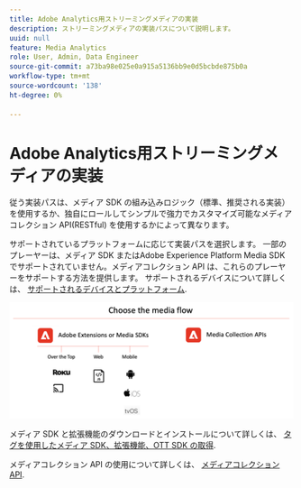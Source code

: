 ```yaml
---
title: Adobe Analytics用ストリーミングメディアの実装
description: ストリーミングメディアの実装パスについて説明します。
uuid: null
feature: Media Analytics
role: User, Admin, Data Engineer
source-git-commit: a73ba98e025e0a915a5136bb9e0d5bcbde875b0a
workflow-type: tm+mt
source-wordcount: '138'
ht-degree: 0%

---
```



# Adobe Analytics用ストリーミングメディアの実装

従う実装パスは、メディア SDK の組み込みロジック（標準、推奨される実装）を使用するか、独自にロールしてシンプルで強力でカスタマイズ可能なメディアコレクション API(RESTful) を使用するかによって異なります。

サポートされているプラットフォームに応じて実装パスを選択します。 一部のプレーヤーは、メディア SDK またはAdobe Experience Platform Media SDK でサポートされていません。メディアコレクション API は、これらのプレーヤーをサポートする方法を提供します。 サポートされるデバイスについて詳しくは、 [サポートされるデバイスとプラットフォーム](/help/getting-started/supported-devices.md).

![メディアフロー](media-sdk/assets/choose-media-flow2.png)

メディア SDK と拡張機能のダウンロードとインストールについて詳しくは、 [タグを使用したメディア SDK、拡張機能、OTT SDK の取得](/help/getting-started/download-sdks.md).

メディアコレクション API の使用について詳しくは、 [メディアコレクション API](media-collection-api/mc-api-overview.md).
